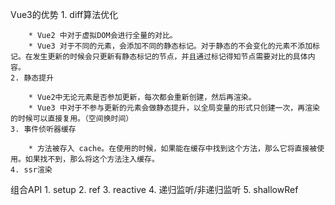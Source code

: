 Vue3的优势
	1. diff算法优化

		* Vue2 中对于虚拟DOM会进行全量的对比。
		* Vue3 对于不同的元素，会添加不同的静态标记。对于静态的不会变化的元素不添加标记。在发生更新的时候会只更新有静态标记的节点，并且通过标记得知节点需要对比的具体内容。
	2. 静态提升

		* Vue2中无论元素是否参加更新，每次都会重新创建，然后再渲染。
		* Vue3 中对于不参与更新的元素会做静态提升，以全局变量的形式只创建一次，再渲染的时候可以直接复用。（空间换时间）
	3. 事件侦听器缓存

		* 方法被存入 cache。在使用的时候，如果能在缓存中找到这个方法，那么它将直接被使用。如果找不到，那么将这个方法注入缓存。
	4. ssr渲染


组合API
	1. setup
	2. ref
	3. reactive
	4. 递归监听/非递归监听
	5. shallowRef

